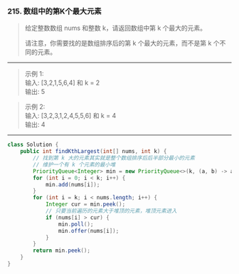 ### 215. 数组中的第K个最大元素

>给定整数数组 nums 和整数 k，请返回数组中第 k 个最大的元素。
>
>请注意，你需要找的是数组排序后的第 k 个最大的元素，而不是第 k 个不同的元素。
***
>示例 1:  
>输入: [3,2,1,5,6,4] 和 k = 2  
>输出: 5  

>示例 2:  
>输入: [3,2,3,1,2,4,5,5,6] 和 k = 4  
>输出: 4  
***
```java
class Solution {
    public int findKthLargest(int[] nums, int k) {
        // 找到第 k 大的元素其实就是整个数组排序后后半部分最小的元素
        // 维护一个有 k 个元素的最小堆
        PriorityQueue<Integer> min = new PriorityQueue<>(k, (a, b) -> a - b);
        for (int i = 0; i < k; i++) {
            min.add(nums[i]);
        }
        for (int i = k; i < nums.length; i++) {
            Integer cur = min.peek();
            // 只要当前遍历的元素大于堆顶的元素，堆顶元素进入
            if (nums[i] > cur) {
                min.poll();
                min.offer(nums[i]);
            }
        }
        return min.peek();
    }
}
```